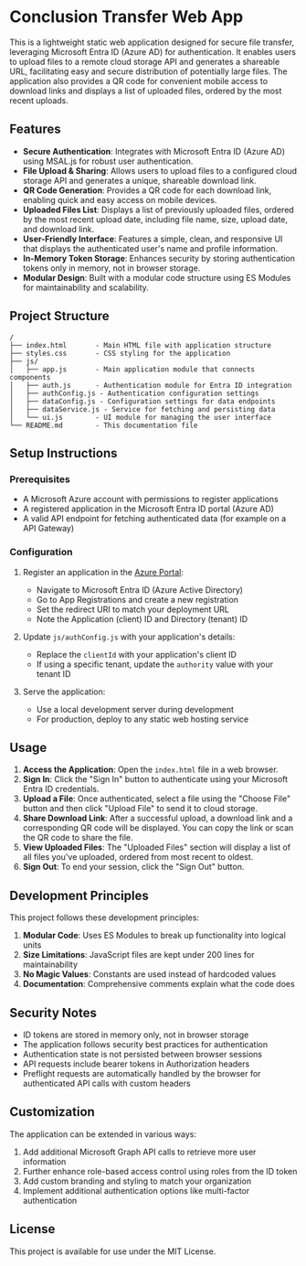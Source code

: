 # Conclusion Transfer Web App

This is a lightweight static web application designed for secure file transfer, leveraging Microsoft Entra ID (Azure AD) for authentication. It enables users to upload files to a remote cloud storage API and generates a shareable URL, facilitating easy and secure distribution of potentially large files. The application also provides a QR code for convenient mobile access to download links and displays a list of uploaded files, ordered by the most recent uploads.

## Features

- **Secure Authentication**: Integrates with Microsoft Entra ID (Azure AD) using MSAL.js for robust user authentication.
- **File Upload & Sharing**: Allows users to upload files to a configured cloud storage API and generates a unique, shareable download link.
- **QR Code Generation**: Provides a QR code for each download link, enabling quick and easy access on mobile devices.
- **Uploaded Files List**: Displays a list of previously uploaded files, ordered by the most recent upload date, including file name, size, upload date, and download link.
- **User-Friendly Interface**: Features a simple, clean, and responsive UI that displays the authenticated user's name and profile information.
- **In-Memory Token Storage**: Enhances security by storing authentication tokens only in memory, not in browser storage.
- **Modular Design**: Built with a modular code structure using ES Modules for maintainability and scalability.

## Project Structure

```
/
├── index.html       - Main HTML file with application structure
├── styles.css       - CSS styling for the application
├── js/
│   ├── app.js       - Main application module that connects components
│   ├── auth.js      - Authentication module for Entra ID integration
│   ├── authConfig.js - Authentication configuration settings
│   ├── dataConfig.js - Configuration settings for data endpoints
│   ├── dataService.js - Service for fetching and persisting data
│   └── ui.js        - UI module for managing the user interface
└── README.md        - This documentation file
```

## Setup Instructions

### Prerequisites

- A Microsoft Azure account with permissions to register applications
- A registered application in the Microsoft Entra ID portal (Azure AD)
- A valid API endpoint for fetching authenticated data (for example on a API Gateway)

### Configuration

1. Register an application in the [Azure Portal](https://portal.azure.com):
   - Navigate to Microsoft Entra ID (Azure Active Directory)
   - Go to App Registrations and create a new registration
   - Set the redirect URI to match your deployment URL
   - Note the Application (client) ID and Directory (tenant) ID

2. Update `js/authConfig.js` with your application's details:
   - Replace the `clientId` with your application's client ID
   - If using a specific tenant, update the `authority` value with your tenant ID

3. Serve the application:
   - Use a local development server during development
   - For production, deploy to any static web hosting service

## Usage

1.  **Access the Application**: Open the `index.html` file in a web browser.
2.  **Sign In**: Click the "Sign In" button to authenticate using your Microsoft Entra ID credentials.
3.  **Upload a File**: Once authenticated, select a file using the "Choose File" button and then click "Upload File" to send it to cloud storage.
4.  **Share Download Link**: After a successful upload, a download link and a corresponding QR code will be displayed. You can copy the link or scan the QR code to share the file.
5.  **View Uploaded Files**: The "Uploaded Files" section will display a list of all files you've uploaded, ordered from most recent to oldest.
6.  **Sign Out**: To end your session, click the "Sign Out" button.

## Development Principles

This project follows these development principles:

1. **Modular Code**: Uses ES Modules to break up functionality into logical units
2. **Size Limitations**: JavaScript files are kept under 200 lines for maintainability
3. **No Magic Values**: Constants are used instead of hardcoded values
4. **Documentation**: Comprehensive comments explain what the code does

## Security Notes

- ID tokens are stored in memory only, not in browser storage
- The application follows security best practices for authentication
- Authentication state is not persisted between browser sessions
- API requests include bearer tokens in Authorization headers
- Preflight requests are automatically handled by the browser for authenticated API calls with custom headers
  
## Customization

The application can be extended in various ways:

1. Add additional Microsoft Graph API calls to retrieve more user information
2. Further enhance role-based access control using roles from the ID token
3. Add custom branding and styling to match your organization
4. Implement additional authentication options like multi-factor authentication


## License

This project is available for use under the MIT License.
